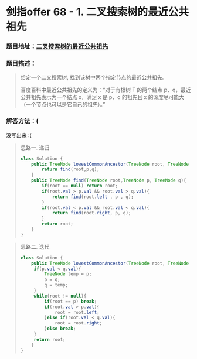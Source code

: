 # 剑指offer 68 - 1. 二叉搜索树的最近公共祖先

### 题目地址：[二叉搜索树的最近公共祖先](https://leetcode-cn.com/problems/er-cha-sou-suo-shu-de-zui-jin-gong-gong-zu-xian-lcof/)



### 题目描述：

>给定一个二叉搜索树, 找到该树中两个指定节点的最近公共祖先。
>
>百度百科中最近公共祖先的定义为：“对于有根树 T 的两个结点 p、q，最近公共祖先表示为一个结点 x，满足 x 是 p、q 的祖先且 x 的深度尽可能大（一个节点也可以是它自己的祖先）。”
>



### 解答方法：(

没写出来 :(

> 思路一. 递归
>
> ```java
> class Solution {
>     public TreeNode lowestCommonAncestor(TreeNode root, TreeNode p, TreeNode q) {
>         return find(root,p,q);
>     }
>     public TreeNode find(TreeNode root,TreeNode p, TreeNode q){
>         if(root == null) return root;
>         if(root.val > p.val && root.val > q.val){
>             return find(root.left , p , q);
>         }
>         if(root.val < p.val && root.val < q.val){
>             return find(root.right, p, q);
>         }
>         return root;
>     }
> }
> ```

> 思路二. 迭代
>
> ```java
> class Solution {
>     public TreeNode lowestCommonAncestor(TreeNode root, TreeNode p, TreeNode q) {
>      if(p.val < q.val){
>          TreeNode temp = p;
>          p = q;
>          q = temp;
>      }   
>      while(root != null){
>          if(root == p) break;
>          if(root.val > p.val){
>              root = root.left;
>          }else if(root.val < q.val){
>              root = root.right;
>          }else break;
>      }
>      return root;
>     }
> }
> ```
>
> 

